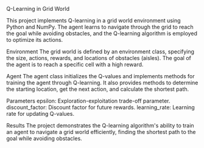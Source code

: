 Q-Learning in Grid World

This project implements Q-learning in a grid world environment using Python and NumPy. The agent learns to navigate through the grid to reach the goal while avoiding obstacles, and the Q-learning algorithm is employed to optimize its actions.

Environment
The grid world is defined by an environment class, specifying the size, actions, rewards, and locations of obstacles (aisles). The goal of the agent is to reach a specific cell with a high reward.

Agent
The agent class initializes the Q-values and implements methods for training the agent through Q-learning. It also provides methods to determine the starting location, get the next action, and calculate the shortest path.

Parameters
epsilon: Exploration-exploitation trade-off parameter.
discount_factor: Discount factor for future rewards.
learning_rate: Learning rate for updating Q-values.

Results
The project demonstrates the Q-learning algorithm's ability to train an agent to navigate a grid world efficiently, finding the shortest path to the goal while avoiding obstacles.
